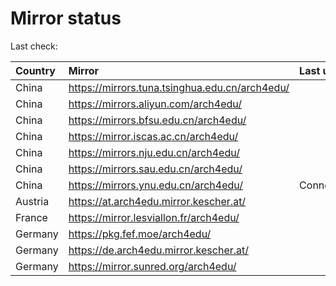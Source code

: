 <script src="./time.js"></script>
# Mirror status
Last check: <script type="text/javascript">localize(1685938853.0758097);</script>

|Country|Mirror|Last update|
|:------|:-----|:----------|
|China|https://mirrors.tuna.tsinghua.edu.cn/arch4edu/|<script type="text/javascript">localize(1685903250);</script>|
|China|https://mirrors.aliyun.com/arch4edu/|<script type="text/javascript">localize(1685644418);</script>|
|China|https://mirrors.bfsu.edu.cn/arch4edu/|<script type="text/javascript">localize(1685903250);</script>|
|China|https://mirror.iscas.ac.cn/arch4edu/|<script type="text/javascript">localize(1685903250);</script>|
|China|https://mirrors.nju.edu.cn/arch4edu/|<script type="text/javascript">localize(1685903250);</script>|
|China|https://mirrors.sau.edu.cn/arch4edu/|<script type="text/javascript">localize(1673850842);</script>|
|China|https://mirrors.ynu.edu.cn/arch4edu/|ConnectTimeout|
|Austria|https://at.arch4edu.mirror.kescher.at/|<script type="text/javascript">localize(1685903250);</script>|
|France|https://mirror.lesviallon.fr/arch4edu/|<script type="text/javascript">localize(1685903250);</script>|
|Germany|https://pkg.fef.moe/arch4edu/|<script type="text/javascript">localize(1685903250);</script>|
|Germany|https://de.arch4edu.mirror.kescher.at/|<script type="text/javascript">localize(1685903250);</script>|
|Germany|https://mirror.sunred.org/arch4edu/|<script type="text/javascript">localize(1685903250);</script>|

<script src="./tablefilter/tablefilter.js"></script>
<script src="./table.js"></script>